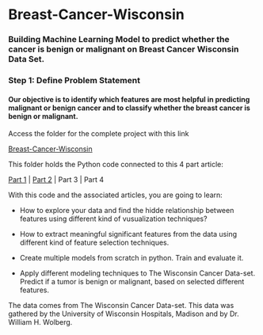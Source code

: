 # Breast-Cancer-Wisconsin
### Building Machine Learning Model to predict whether the cancer is benign or malignant on Breast Cancer Wisconsin Data Set.
### Step 1: Define Problem Statement
#### Our objective is to identify which features are most helpful in predicting malignant or benign cancer and to classify whether the breast cancer is benign or malignant.

Access the folder for the complete project with this link

[Breast-Cancer-Wisconsin](https://github.com/Muhd-Shahid/Breast-Cancer-Wisconsin/)


This folder holds the Python code connected to this 4 part article:

[Part 1](https://medium.com/analytics-vidhya/building-ml-model-to-predict-whether-the-cancer-is-benign-or-malignant-on-breast-cancer-wisconsin-a09b6c32e7b8) | [Part 2](https://medium.com/analytics-vidhya/building-ml-model-to-predict-whether-the-cancer-is-benign-or-malignant-on-breast-cancer-wisconsin-b8249b55fc62) | Part 3 | Part 4

With this code and the associated articles, you are going to learn:

* How to explore your data and find the hidde relationship between features using different kind of vusualization techniques?

* How to extract meaningful significant features from the data using different kind of feature selection techniques.

* Create multiple models from scratch in python. Train and evaluate it.

* Apply different modeling techniques to The Wisconsin Cancer Data-set. Predict if a tumor is benign or malignant, based on selected different features.

The data comes from The Wisconsin Cancer Data-set.
This data was gathered by the University of Wisconsin Hospitals, Madison and by Dr. William H. Wolberg.
